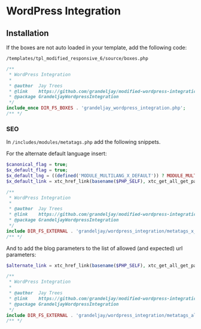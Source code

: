 # WordPress Integration

## Installation

If the boxes are not auto loaded in your template, add the following code:

`/templates/tpl_modified_responsive_6/source/boxes.php`

```php
/**
 * WordPress Integration
 *
 * @author  Jay Trees
 * @link    https://github.com/grandeljay/modified-wordpress-integration
 * @package GrandeljayWordpressIntegration
 */
include_once DIR_FS_BOXES . 'grandeljay_wordpress_integration.php';
/** */
```

### SEO

In `/includes/modules/metatags.php` add the following snippets.

For the alternate default language insert:

```php
$canonical_flag = true;
$x_default_flag = true;
$x_default_lng = ((defined('MODULE_MULTILANG_X_DEFAULT')) ? MODULE_MULTILANG_X_DEFAULT : 'en');
$x_default_link = xtc_href_link(basename($PHP_SELF), xtc_get_all_get_params_include(array('products_id', 'cPath', 'manufacturers_id', 'coID')).'language='.$x_default_lng.$page_param, 'NONSSL', false);

/**
 * WordPress Integration
 *
 * @author  Jay Trees
 * @link    https://github.com/grandeljay/modified-wordpress-integration
 * @package GrandeljayWordpressIntegration
 */
include DIR_FS_EXTERNAL . 'grandeljay/wordpress_integration/metatags_x_default.php';
/** */
```

And to add the blog parameters to the list of allowed (and expected) url parameters:

```php
$alternate_link = xtc_href_link(basename($PHP_SELF), xtc_get_all_get_params_include(array('products_id', 'cPath', 'manufacturers_id', 'coID')).'language='.$key.$page_param, 'NONSSL', false);

/**
 * WordPress Integration
 *
 * @author  Jay Trees
 * @link    https://github.com/grandeljay/modified-wordpress-integration
 * @package GrandeljayWordpressIntegration
 */
include DIR_FS_EXTERNAL . 'grandeljay/wordpress_integration/metatags_alternate.php';
/** */
```
